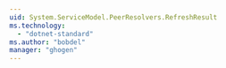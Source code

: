 ```yaml
---
uid: System.ServiceModel.PeerResolvers.RefreshResult
ms.technology: 
  - "dotnet-standard"
ms.author: "bobdel"
manager: "ghogen"
---
```

